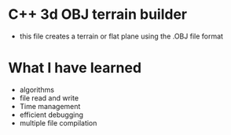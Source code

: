 # C++ 3d OBJ terrain builder
- this file creates a terrain or flat plane using the .OBJ file format

# What I have learned
- algorithms
- file read and write
- Time management
- efficient debugging
- multiple file compilation
